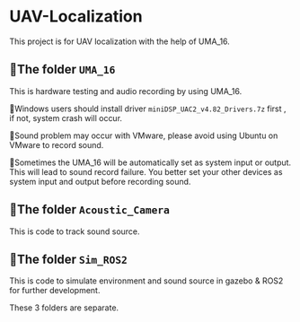 # UAV-Localization
This project is for UAV localization with the help of UMA_16.

## 📁The folder `UMA_16` 
This is hardware testing and audio recording by using UMA_16. 

📣Windows users should install driver `miniDSP_UAC2_v4.82_Drivers.7z` first , if not, system crash will occur.

📣Sound problem may occur with VMware, please avoid using Ubuntu on VMware to record sound.

📣Sometimes the UMA_16 will be automatically set as system input or output. This will lead to sound record failure. You better set your other devices as system input and output before recording sound.


## 📁The folder `Acoustic_Camera` 
This is code to track sound source.

## 📁The folder `Sim_ROS2` 
This is code to simulate environment and sound source in gazebo & ROS2 for further development.


These 3 folders are separate.